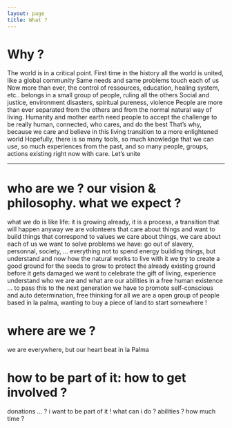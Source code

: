 ```yaml
---
layout: page
title: What ?
---
```


# Why ?

The world is in a critical point. First time in the history all the world is united, like a global community
Same needs and same problems touch each of us
Now more than ever, the control of ressources, education, healing system, etc.. belongs in a small group of people, ruling all the others
Social and justice, environment disasters, spiritual pureness, violence
People are more than ever separated from the others and from the normal natural way of living.
Humanity and mother earth need people to accept the challenge to be really human, connected, who cares, and do the best
That’s why, because we care and believe in this living transition to a more enlightened world
Hopefully, there is so many tools, so much knowledge that we can use, so much experiences from the past, and so many people, groups, actions existing right now with care.
Let’s unite

---
# who are we ? our vision & philosophy. what we expect ?
what we do is like life: it is growing already, it is a process, a transition that will happen anyway
we are volonteers that care about things and want to build things that correspond to values
we care about things, we care about each of us
we want to solve problems we have: go out of slavery, personnal, society, ... everything
not to spend energy building things, but understand and now how the natural works to live with it
we try to create a good ground for the seeds to grow
to protect the already existing ground before it gets damaged
we want to celebrate the gift of living, experience
understand who we are and what are our abilities in a free human existence
… to pass this to the next generation
we have to promote self-conscious and auto determination, free thinking for all
we are a open group of people based in la palma, wanting to buy a piece of land to start somewhere !

# where are we ?
we are everywhere, but our heart beat in la Palma

# how to be part of it: how to get involved ?
donations ... ?
i want to be part of it ! what can i do ? abilities ? how much time ?